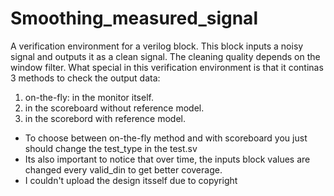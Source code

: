 # Smoothing_measured_signal
A verification environment for a verilog block. This block inputs a noisy signal and outputs it as a clean signal. The cleaning quality depends on the window filter.
What special in this verification environment is that it continas 3 methods to check the output data:
1. on-the-fly: in the monitor itself.
2. in the scoreboard without reference model.
3. in the scorebord with reference model.
 * To choose between on-the-fly method and with scoreboard you just should change the test_type in the test.sv
 * Its also important to notice that over time, the inputs block values are changed every valid_din to get better coverage. 
 * I couldn't upload the design itsself due to copyright 
